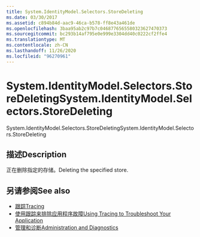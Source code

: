 ```yaml
---
title: System.IdentityModel.Selectors.StoreDeleting
ms.date: 03/30/2017
ms.assetid: c894b84d-aac9-46ca-b578-ff8e43a461de
ms.openlocfilehash: 3baa95ab2c97b7c0468776565580323627470373
ms.sourcegitcommit: bc293b14af795e0e999e3304dd40c0222cf2ffe4
ms.translationtype: MT
ms.contentlocale: zh-CN
ms.lasthandoff: 11/26/2020
ms.locfileid: "96270961"
---
```

# <a name="systemidentitymodelselectorsstoredeleting"></a><span data-ttu-id="3111f-102">System.IdentityModel.Selectors.StoreDeleting</span><span class="sxs-lookup"><span data-stu-id="3111f-102">System.IdentityModel.Selectors.StoreDeleting</span></span>

<span data-ttu-id="3111f-103">System.IdentityModel.Selectors.StoreDeleting</span><span class="sxs-lookup"><span data-stu-id="3111f-103">System.IdentityModel.Selectors.StoreDeleting</span></span>  
  
## <a name="description"></a><span data-ttu-id="3111f-104">描述</span><span class="sxs-lookup"><span data-stu-id="3111f-104">Description</span></span>  

 <span data-ttu-id="3111f-105">正在删除指定的存储。</span><span class="sxs-lookup"><span data-stu-id="3111f-105">Deleting the specified store.</span></span>  
  
## <a name="see-also"></a><span data-ttu-id="3111f-106">另请参阅</span><span class="sxs-lookup"><span data-stu-id="3111f-106">See also</span></span>

- [<span data-ttu-id="3111f-107">跟踪</span><span class="sxs-lookup"><span data-stu-id="3111f-107">Tracing</span></span>](index.md)
- [<span data-ttu-id="3111f-108">使用跟踪来排除应用程序故障</span><span class="sxs-lookup"><span data-stu-id="3111f-108">Using Tracing to Troubleshoot Your Application</span></span>](using-tracing-to-troubleshoot-your-application.md)
- [<span data-ttu-id="3111f-109">管理和诊断</span><span class="sxs-lookup"><span data-stu-id="3111f-109">Administration and Diagnostics</span></span>](../index.md)
